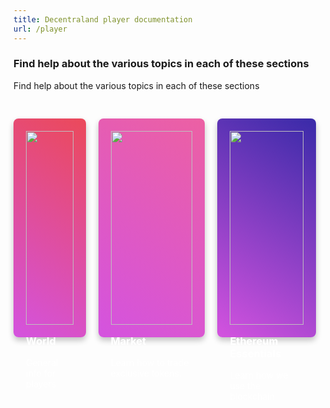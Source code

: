 ```yaml
---
title: Decentraland player documentation
url: /player
---
```


### Find help about the various topics in each of these sections

<style>
.section-cards-container {
    display: flex;
    justify-content: space-between;
    margin: 0 auto;
    padding-top: 30px;
}
  .section-card {
    flex: 1 1 0;
      border-radius: 8px;
      box-shadow: 0 5px 10px 0 rgba(0,0,0,.24);
      box-sizing: border-box;
      height: 350px;
      margin-right: 20px;
      padding: 20px;
      text-align: left;
      transition: all .5s ease-in-out
  }

  .section-card:hover {
      box-shadow: 0 10px 20px 0 rgba(0,0,0,.24);
      -webkit-filter: brightness(1.2);
      filter: brightness(1.2);
      margin-top: -20px;
      transition: all .5s ease-in
  }

  .section-card:hover .section-card-cta span {
    font-weight: 700
  }

  .section-card-info {
    color: #fff;
    width: 100%
  }

  .section-card-info h3,.section-card-info p {
    color: #fff
  }

  .section-cards-container a, .section-cards-container a:hover {
    text-decoration: none!important;
  }

  .section-card-info h3 {
    margin: 16px 0;
  }

  .section-card-img {
    width: 100%;
  }

  @media(max-width: 768px) {
    .section-card {
      height:auto;
      margin: 20px 0;
      width: 100%
    }

    .section-card-img {
      display: block;
      margin: auto
    }
  }

</style>
<div class="dcl section medium">
  <p>Find help about the various topics in each of these sections</p>
  <div class="section-cards-container">
    <a href="/player/general/introduction/">
      <div class="section-card" style="background: linear-gradient(212.97deg, rgb(235, 73, 90) 0%, rgb(212, 83, 223) 100%);">
        <img class="section-card-img" src="https://cdn.decentraland.org/@dcl/docs-site/1.0.0-3144676401.commit-a407e4c/player-world.png">
        <div class="section-card-info">
        <h3>World</h3>
        <p>General info for players</p>
        </div>
      </div>
    </a>
    <a href="/player/market/marketplace/">
      <div class="section-card" style="background: linear-gradient(212.97deg, rgb(236, 96, 163) 0%, rgb(212, 83, 223) 100%);">
        <img class="section-card-img" src="https://cdn.decentraland.org/@dcl/docs-site/1.0.0-3144676401.commit-a407e4c/player-market.png">
        <div class="section-card-info">
          <h3>Market</h3>
          <p>Learn how to trade exclusive tokens.</p>
        </div>
      </div>
    </a>
    <a href="/player/blockchain-integration/get-a-wallet/">
      <div class="section-card" style="background: linear-gradient(212.97deg, rgb(57, 42, 168) 0%, rgb(212, 83, 223) 100%);">
        <img class="section-card-img" src="https://cdn.decentraland.org/@dcl/docs-site/1.0.0-3144676401.commit-a407e4c/player-eth.png">
        <div class="section-card-info">
          <h3>Ethereum Essentials</h3>
          <p>Learn how we use the blockchain</p>
        </div>
      </div>
    </a>
  </div>
</div>
